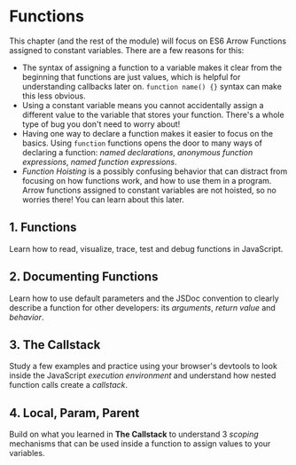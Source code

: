 # Functions

This chapter (and the rest of the module) will focus on ES6 Arrow Functions
assigned to constant variables. There are a few reasons for this:

- The syntax of assigning a function to a variable makes it clear from the
  beginning that functions are just values, which is helpful for understanding
  callbacks later on. `function name() {}` syntax can make this less obvious.
- Using a constant variable means you cannot accidentally assign a different
  value to the variable that stores your function. There's a whole type of bug
  you don't need to worry about!
- Having one way to declare a function makes it easier to focus on the basics.
  Using `function` functions opens the door to many ways of declaring a
  function: _named declarations_, _anonymous function expressions_, _named
  function expressions_.
- _Function Hoisting_ is a possibly confusing behavior that can distract from
  focusing on how functions work, and how to use them in a program. Arrow
  functions assigned to constant variables are not hoisted, so no worries there!
  You can learn about this later.

## 1. Functions

Learn how to read, visualize, trace, test and debug functions in JavaScript.

## 2. Documenting Functions

Learn how to use default parameters and the JSDoc convention to clearly describe
a function for other developers: its _arguments_, _return value_ and _behavior_.

## 3. The Callstack

Study a few examples and practice using your browser's devtools to look inside
the JavaScript _execution environment_ and understand how nested function calls
create a _callstack_.

## 4. Local, Param, Parent

Build on what you learned in **The Callstack** to understand 3 _scoping_
mechanisms that can be used inside a function to assign values to your
variables.
